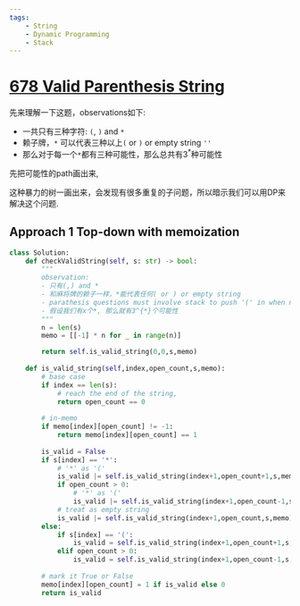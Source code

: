 ```yaml
---
tags:
    - String
    - Dynamic Programming
    - Stack
---
```


# [678 Valid Parenthesis String](https://leetcode.com/problems/valid-parenthesis-string/description/?envType=daily-question&envId=2024-04-07)

先来理解一下这题，observations如下:

- 一共只有三种字符: `(`, `)` and `*`
- 赖子牌，`*` 可以代表三种以上`(` or `)` or empty string `''` 
- 那么对于每一个`*`都有三种可能性，那么总共有$3^{*}$种可能性

先把可能性的path画出来,

这种暴力的树一画出来，会发现有很多重复的子问题，所以暗示我们可以用DP来解决这个问题.

## Approach 1 Top-down with memoization

```python
class Solution:
    def checkValidString(self, s: str) -> bool:
        """
        observation:
        - 只有(,) and *
        - 和麻将牌的赖子一样，*能代表任何( or ) or empty string
        - parathesis questions must involve stack to push '(' in when necessary
        - 假设我们有x个*, 那么就有3^{*}个可能性
        """
        n = len(s)
        memo = [[-1] * n for _ in range(n)]

        return self.is_valid_string(0,0,s,memo)
    
    def is_valid_string(self,index,open_count,s,memo):
        # base case
        if index == len(s):
            # reach the end of the string,
            return open_count == 0
        
        # in-memo
        if memo[index][open_count] != -1:
            return memo[index][open_count] == 1
        
        is_valid = False
        if s[index] == '*':
            # '*' as '('
            is_valid |= self.is_valid_string(index+1,open_count+1,s,memo)
            if open_count > 0:
                # '*' as '('
                is_valid |= self.is_valid_string(index+1,open_count-1,s,memo)
            # treat as empty string
            is_valid |= self.is_valid_string(index+1,open_count,s,memo)
        else:
            if s[index] == '(':
                is_valid = self.is_valid_string(index+1,open_count+1,s,memo)
            elif open_count > 0:
                is_valid = self.is_valid_string(index+1,open_count-1,s,memo)
        
        # mark it True or False
        memo[index][open_count] = 1 if is_valid else 0
        return is_valid
```